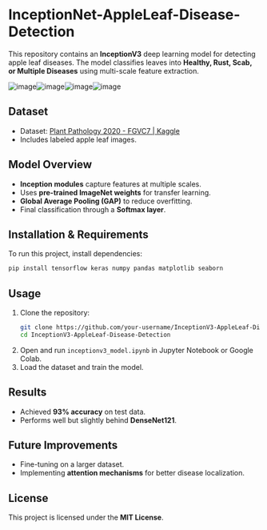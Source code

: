 # InceptionNet-AppleLeaf-Disease-Detection

This repository contains an **InceptionV3** deep learning model for detecting apple leaf diseases. The model classifies leaves into **Healthy, Rust, Scab, or Multiple Diseases** using multi-scale feature extraction.

![image](https://github.com/user-attachments/assets/fc648d8a-9d7e-426c-8205-b70d4d737345)![image](https://github.com/user-attachments/assets/5c8525cb-057d-4a16-af33-b9becdda3045)![image](https://github.com/user-attachments/assets/7373b489-1ca5-434c-b42b-bafe6d691db1)![image](https://github.com/user-attachments/assets/2fa3d99d-28da-4e52-b16c-b0571ecd1bdb)


## Dataset
- Dataset: [Plant Pathology 2020 - FGVC7 | Kaggle](https://www.kaggle.com/competitions/plant-pathology-2020-fgvc7)
- Includes labeled apple leaf images.

## Model Overview
- **Inception modules** capture features at multiple scales.
- Uses **pre-trained ImageNet weights** for transfer learning.
- **Global Average Pooling (GAP)** to reduce overfitting.
- Final classification through a **Softmax layer**.

## Installation & Requirements
To run this project, install dependencies:
```bash
pip install tensorflow keras numpy pandas matplotlib seaborn
```

## Usage
1. Clone the repository:
   ```bash
   git clone https://github.com/your-username/InceptionV3-AppleLeaf-Disease-Detection.git
   cd InceptionV3-AppleLeaf-Disease-Detection
   ```
2. Open and run `inceptionv3_model.ipynb` in Jupyter Notebook or Google Colab.
3. Load the dataset and train the model.

## Results
- Achieved **93% accuracy** on test data.
- Performs well but slightly behind **DenseNet121**.

## Future Improvements
- Fine-tuning on a larger dataset.
- Implementing **attention mechanisms** for better disease localization.

## License
This project is licensed under the **MIT License**.
